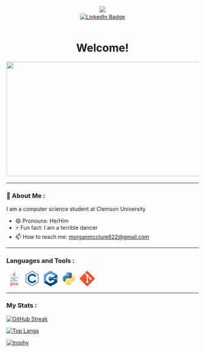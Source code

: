 <div id="header" align="center">
  <img src="https://media.giphy.com/media/xUPGcEliCc7bETyfO8/giphy.gif"/>
  
  <div id="badges">
    <a href="https://www.linkedin.com/in/morgan-mcclure-368305230">
      <img src="https://img.shields.io/badge/LinkedIn-red?style=for-the-badge&logo=linkedin&logoColor=white" alt="LinkedIn Badge"/>
    </a>
  </div>

  <img src="https://komarev.com/ghpvc/?username=MMMCCLU&style=flat-square&color=blue" alt=""/>
  
  <h1>
    Welcome!
  </h1>
  
</div>

<div align="center">
  <img src="https://media.giphy.com/media/xT9IgzoKnwFNmISR8I/giphy.gif" width="1000" height="300"/>
</div>

---

### :triumph: About Me :
I am a computer science student at Clemson University
- 😄 Pronouns: He/Him
- ⚡ Fun fact: I am a terrible dancer
- 📫 How to reach me: morganmcclure622@gmail.com

---

### Languages and Tools :

<div>
  <img src="https://github.com/devicons/devicon/blob/master/icons/java/java-original-wordmark.svg" title="Java" alt="Java" width="40" height="40"/>&nbsp;
  <img src="https://github.com/devicons/devicon/blob/master/icons/c/c-line.svg" title="C" alt="C" width="40" height="40"/>&nbsp;
  <img src="https://github.com/devicons/devicon/blob/master/icons/cplusplus/cplusplus-original.svg" title="CPP" alt="CPP" width="40" height="40"/>&nbsp;
  <img src="https://github.com/devicons/devicon/blob/master/icons/python/python-original.svg" title="Python" alt="Python" width="40" height="40"/>&nbsp;
  <img src="https://github.com/devicons/devicon/blob/master/icons/git/git-original.svg" title="Git" alt="Git" width="40" height="40"/>&nbsp;
</div>

---

### My Stats :

[![GitHub Streak](http://github-readme-streak-stats.herokuapp.com?user=MMMCCLU&theme=tokyonight)](https://git.io/streak-stats)

[![Top Langs](https://github-readme-stats.vercel.app/api/top-langs/?username=MMMCCLU&layout=compact&theme=tokyonight)](https://github.com/anuraghazra/github-readme-stats)

[![trophy](https://github-profile-trophy.vercel.app/?username=MMMCCLU&theme=tokyonight)](https://github.com/ryo-ma/github-profile-trophy)
